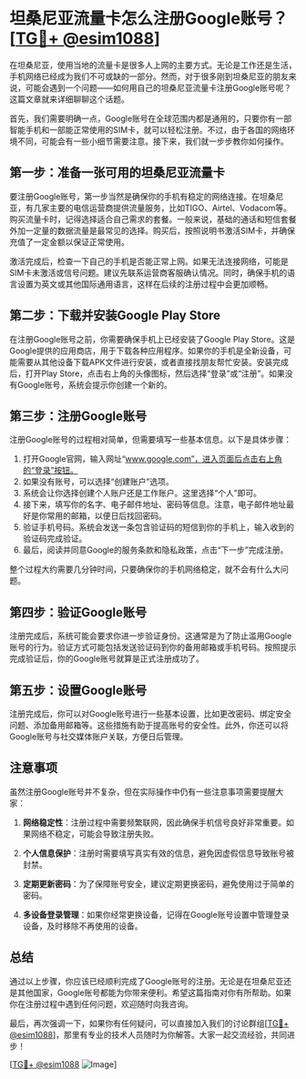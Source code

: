 # 坦桑尼亚流量卡怎么注册Google账号？[[TG💪+ @esim1088](https://t.me/s/esim1088)]

在坦桑尼亚，使用当地的流量卡是很多人上网的主要方式。无论是工作还是生活，手机网络已经成为我们不可或缺的一部分。然而，对于很多刚到坦桑尼亚的朋友来说，可能会遇到一个问题——如何用自己的坦桑尼亚流量卡注册Google账号呢？这篇文章就来详细聊聊这个话题。

首先，我们需要明确一点，Google账号在全球范围内都是通用的，只要你有一部智能手机和一部能正常使用的SIM卡，就可以轻松注册。不过，由于各国的网络环境不同，可能会有一些小细节需要注意。接下来，我们就一步步教你如何操作。

## 第一步：准备一张可用的坦桑尼亚流量卡

要注册Google账号，第一步当然是确保你的手机有稳定的网络连接。在坦桑尼亚，有几家主要的电信运营商提供流量服务，比如TIGO、Airtel、Vodacom等。购买流量卡时，记得选择适合自己需求的套餐。一般来说，基础的通话和短信套餐外加一定量的数据流量是最常见的选择。购买后，按照说明书激活SIM卡，并确保充值了一定金额以保证正常使用。

激活完成后，检查一下自己的手机是否能正常上网。如果无法连接网络，可能是SIM卡未激活或信号问题。建议先联系运营商客服确认情况。同时，确保手机的语言设置为英文或其他国际通用语言，这样在后续的注册过程中会更加顺畅。

## 第二步：下载并安装Google Play Store

在注册Google账号之前，你需要确保手机上已经安装了Google Play Store。这是Google提供的应用商店，用于下载各种应用程序。如果你的手机是全新设备，可能需要从其他设备下载APK文件进行安装，或者直接找朋友帮忙安装。安装完成后，打开Play Store，点击右上角的头像图标，然后选择“登录”或“注册”。如果没有Google账号，系统会提示你创建一个新的。

## 第三步：注册Google账号

注册Google账号的过程相对简单，但需要填写一些基本信息。以下是具体步骤：

1. 打开Google官网，输入网址“www.google.com”，进入页面后点击右上角的“登录”按钮。
2. 如果没有账号，可以选择“创建账户”选项。
3. 系统会让你选择创建个人账户还是工作账户。这里选择“个人”即可。
4. 接下来，填写你的名字、电子邮件地址、密码等信息。注意，电子邮件地址最好是你常用的邮箱，以便日后找回密码。
5. 验证手机号码。系统会发送一条包含验证码的短信到你的手机上，输入收到的验证码完成验证。
6. 最后，阅读并同意Google的服务条款和隐私政策，点击“下一步”完成注册。

整个过程大约需要几分钟时间，只要确保你的手机网络稳定，就不会有什么大问题。

## 第四步：验证Google账号

注册完成后，系统可能会要求你进一步验证身份。这通常是为了防止滥用Google账号的行为。验证方式可能包括发送验证码到你的备用邮箱或手机号码。按照提示完成验证后，你的Google账号就算是正式注册成功了。

## 第五步：设置Google账号

注册完成后，你可以对Google账号进行一些基本设置，比如更改密码、绑定安全问题、添加备用邮箱等。这些措施有助于提高账号的安全性。此外，你还可以将Google账号与社交媒体账户关联，方便日后管理。

## 注意事项

虽然注册Google账号并不复杂，但在实际操作中仍有一些注意事项需要提醒大家：

1. **网络稳定性**：注册过程中需要频繁联网，因此确保手机信号良好非常重要。如果网络不稳定，可能会导致注册失败。
   
2. **个人信息保护**：注册时需要填写真实有效的信息，避免因虚假信息导致账号被封禁。

3. **定期更新密码**：为了保障账号安全，建议定期更换密码，避免使用过于简单的密码。

4. **多设备登录管理**：如果你经常更换设备，记得在Google账号设置中管理登录设备，及时移除不再使用的设备。

## 总结

通过以上步骤，你应该已经顺利完成了Google账号的注册。无论是在坦桑尼亚还是其他国家，Google账号都能为你带来便利。希望这篇指南对你有所帮助。如果你在注册过程中遇到任何问题，欢迎随时向我咨询。

最后，再次强调一下，如果你有任何疑问，可以直接加入我们的讨论群组[[TG💪+ @esim1088](https://t.me/s/esim1088)]，那里有专业的技术人员随时为你解答。大家一起交流经验，共同进步！

[[TG💪+ @esim1088](https://t.me/s/esim1088) ![Image](https://i.postimg.cc/4NQfJmqS/Snipaste-2025-05-13-00-14-12.png)]